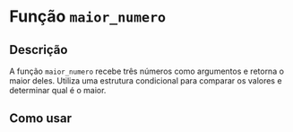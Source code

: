# Função `maior_numero`

## Descrição
A função `maior_numero` recebe três números como argumentos e retorna o maior deles. Utiliza uma estrutura condicional para comparar os valores e determinar qual é o maior.

## Como usar
```python
